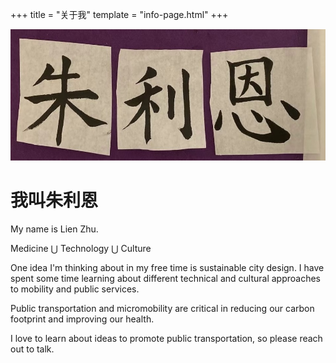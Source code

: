 +++
title = "关于我"
template = "info-page.html"
+++

![calligraphy](/img/calligraphy.jpg) 

# 我叫朱利恩

My name is Lien Zhu.

Medicine $\bigcup$ Technology $\bigcup$ Culture

One idea I'm thinking about in my free time is sustainable city design. I have spent some time learning about different technical and cultural approaches to mobility and public services.

Public transportation and micromobility are critical in reducing our carbon footprint and improving our health.

I love to learn about ideas to promote public transportation, so please reach out to talk.

